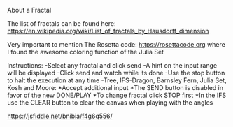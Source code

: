 About a Fractal

The list of fractals can be found here:
https://en.wikipedia.org/wiki/List_of_fractals_by_Hausdorff_dimension

Very important to mention The Rosetta code:
https://rosettacode.org where I found the awesome
coloring function of the Julia Set

Instructions:
	-Select any fractal and click send
	-A hint on the input range will be displayed
	-Click send and watch while its done
	-Use the stop button to halt the execution at any time
	-Tree, IFS-Dragon, Barnsley Fern, Julia Set, Kosh and Moore:
		*Accept additional input
		*The SEND button is disabled in favor of the new DONE/PLAY
		*To change fractal click STOP first
		*In the IFS use the CLEAR button to clear the canvas when playing with the angles

		
		
https://jsfiddle.net/bnibia/f4g6q556/		